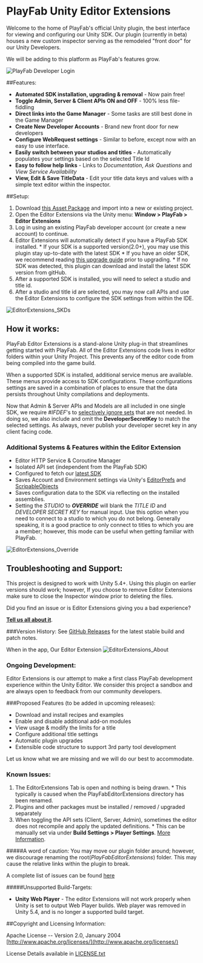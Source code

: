 # PlayFab Unity Editor Extensions
Welcome to the home of PlayFab's official Unity plugin, the best interface for viewing and configuring our Unity SDK. Our plugin (currently in beta) houses a new custom inspector serving as the remodeled "front door" for our Unity Developers. 

We will be adding to this platform as PlayFab's features grow.

![PlayFab Developer Login](https://github.com/PlayFab/UnityEditorExtensions/raw/master/_repoAssets/img/EdEx_CreateAccount.png "Users new to PlayFab can create an account.")

##Features:

  * **Automated SDK installation, upgrading & removal** - Now pain free!
  * **Toggle Admin, Server & Client APIs ON and OFF** - 100% less file-fiddling
  * **Direct links into the Game Manager** - Some tasks are still best done in the Game Manager
  * **Create New Developer Accounts** - Brand new front door for new developers
  * **Configure WebRequest settings** - Similar to before, except now with an easy to use interface.
  * **Easily switch between your studios and titles** - Automatically populates your settings based on the selected Title Id 
  * **Easy to follow help links** - Links to *Documentation*, *Ask Questions* and *View Service Availability*
  * **View, Edit & Save TitleData** - Edit your title data keys and values with a simple text editor within the inspector.

##Setup:
  
  1. Download [this Asset Package](https://api.playfab.com/sdks/download/unity-edex "PlayFabEditorExtensions.unitypackage") and import into a new or existing project.
  2. Open the Editor Extensions via the Unity menu: **Window > PlayFab > Editor Extensions** 
  3. Log in using an existing PlayFab developer account (or create a new account) to continue.
  4. Editor Extensions will automatically detect if you have a PlayFab SDK installed. 
    * If your SDK is a supported version(2.0+), you may use this plugin stay up-to-date with the latest SDK
    * If you have an older SDK, we recommend reading [this upgrade guide](https://github.com/PlayFab/UnitySDK/blob/master/UPGRADE.md) prior to upgrading.
    * If no SDK was detected, this plugin can download and install the latest SDK version from gitHub.
  5. After a supported SDK is installed, you will need to select a studio and title id.
  6. After a studio and title id are selected, you may now call APIs and use the Editor Extensions to configure the SDK settings from within the IDE.   

![EditorExtensions_SKDs](https://github.com/PlayFab/UnityEditorExtensions/raw/master/_repoAssets/img/EdEx_SDKs.png "View the current SDK and upgrade to the latest SDK.")

## How it works:
PlayFab Editor Extensions is a stand-alone Unity plug-in that streamlines getting started with PlayFab.  All of the Editor Extensions code lives in editor folders within your Unity Project. This prevents any of the editor code from being compiled into the game build. 

When a supported SDK is installed, additional service menus are available. These menus provide access to SDK configurations. These configurations settings are saved in a combination of places to ensure that the data persists throughout Unity compilations and deployments. 
 
Now that Admin & Server APIs and Models are all included in one single SDK, we require *#IFDEF*'s to [selectively ignore sets](https://docs.unity3d.com/Manual/PlatformDependentCompilation.html "Unity Scripting Define Symbols") that are not needed. In doing so, we also include and omit the **DeveloperSecretKey** to match the selected settings.  As always, never publish your developer secret key in any client facing code.

### Additional Systems & Features within the Editor Extension
  * Editor HTTP Service & Coroutine Manager
  * Isolated API set (independent from the PlayFab SDK)
  * Configured to fetch our [latest SDK](https://github.com/PlayFab/UnitySDK/blob/versioned/Packages/UnitySDK.unitypackage "GitHub Versioned Repo")
  * Saves Account and Environment settings via Unity's [EditorPrefs](https://docs.unity3d.com/ScriptReference/EditorPrefs.html "Unity3d Docs") and [ScripableObjects](https://docs.unity3d.com/ScriptReference/ScriptableObject.html "Unity3d Docs")
  * Saves configuration data to the SDK via reflecting on the installed assemblies. 
  * Setting the *STUDIO* to **_OVERRIDE_** will blank the *TITLE ID* and *DEVELOPER SECRET KEY* for manual input. Use this option when you need to connect to a studio to which you do not belong. Generally speaking, it is a good practice to only connect to titles to which you are a member; however, this mode can be useful when getting familiar with PlayFab. 
 
 
 ![EditorExtensions_Override](https://github.com/PlayFab/UnityEditorExtensions/raw/master/_repoAssets/img/EdEx_Override.png "Select _OVERRIDE_ to manually input your Title Id")
 

## Troubleshooting and Support:
This project is designed to work with Unity 5.4+. Using this plugin on earlier versions should work; however, If you choose to remove Editor Extensions make sure to close the Inspector window prior to deleting the files. 

Did you find an issue or is Editor Extensions giving you a bad experience? 

[**Tell us all about it**](https://github.com/PlayFab/UnityEditorExtensions/issues).

###Version History:
See [GitHub Releases](https://github.com/PlayFab/UnityEditorExtensions/releases "GitHub Versions") for the latest stable build and patch notes.  

When in the app, Our Editor Extension
 ![EditorExtensions_About](https://github.com/PlayFab/UnityEditorExtensions/raw/master/_repoAssets/img/EdEx_About.png "EdEx Details can be found under the Help Tab")

### Ongoing Development:
Editor Extensions is our attempt to make a first class PlayFab development experience within the Unity Editor. We consider this project a sandbox and are always open to feedback from our community developers. 

###Proposed Features (to be added in upcoming releases):

  * Download and install recipes and examples
  * Enable and disable additional add-on modules
  * View usage & modify the limits for a title
  * Configure additional title settings
  * Automatic plugin upgrades
  * Extensible code structure to support 3rd party tool development

Let us know what we are missing and we will do our best to accommodate.

### Known Issues:

  1. The EditorExtensions Tab is open and nothing is being drawn. 
    * This typically is caused when the PlayFabEditorExtensions directory has been renamed.
  2. Plugins and other packages must be installed / removed / upgraded separately 
  3. When toggling the API sets (Client, Server, Admin), sometimes the editor does not recompile and apply the updated definitions.
    *  This can be manually set via under  **Build Settings > Player Settings**. [More Information](https://docs.unity3d.com/Manual/PlatformDependentCompilation.html).

#####A word of caution:
You may move our plugin folder around; however, we discourage renaming the root(*PlayFabEditorExtensions*) folder. This may cause the relative links within the plugin to break.

A complete list of issues can be found [here](https://github.com/PlayFab/UnityEditorExtensions/issues)
   
#####Unsupported Build-Targets:
  * **Unity Web Player** - The editor Extensions will not work properly when Unity is set to output Web Player builds. Web player was removed in Unity 5.4, and is no longer a supported build target. 

##Copyright and Licensing Information:

  Apache License -- Version 2.0, January 2004 [http://www.apache.org/licenses/](http://www.apache.org/licenses/)

  License Details available in [LICENSE.txt](https://github.com/PlayFab/UnityEditorExtensions/blob/master/LICENSE "Apache 2.0 License")
  

  
